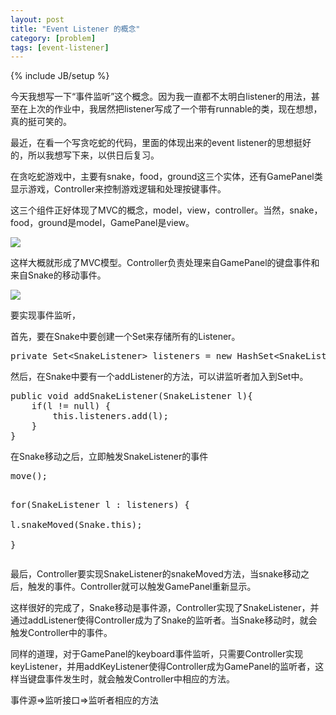 ```yaml
---
layout: post
title: "Event Listener 的概念"
category: [problem]
tags: [event-listener]
---
```

{% include JB/setup %}


今天我想写一下“事件监听”这个概念。因为我一直都不太明白listener的用法，甚至在上次的作业中，我居然把listener写成了一个带有runnable的类，现在想想，真的挺可笑的。

最近，在看一个写贪吃蛇的代码，里面的体现出来的event listener的思想挺好的，所以我想写下来，以供日后复习。

在贪吃蛇游戏中，主要有snake，food，ground这三个实体，还有GamePanel类显示游戏，Controller来控制游戏逻辑和处理按键事件。

这三个组件正好体现了MVC的概念，model，view，controller。当然，snake，food，ground是model，GamePanel是view。

![](https://lh3.googleusercontent.com/-_ZjwXTEXNPU/TYCA8_PHtFI/AAAAAAAAAH8/6SdAHlIbwtA/s640/0_1291978371BOIV.jpg)

这样大概就形成了MVC模型。Controller负责处理来自GamePanel的键盘事件和来自Snake的移动事件。

![](https://lh4.googleusercontent.com/-Go0xZBfsSlk/TYCA9eIWvjI/AAAAAAAAAIA/nUHwdxWXtr8/s640/0_12919787264KO3.jpg)

要实现事件监听，

首先，要在Snake中要创建一个Set来存储所有的Listener。

<div class="highlight"><pre>private Set&lt;SnakeListener&gt; listeners = new HashSet&lt;SnakeListener&gt;();</pre></div>

然后，在Snake中要有一个addListener的方法，可以讲监听者加入到Set中。

<div class="highlight"><pre>
public void addSnakeListener(SnakeListener l){ 		
	if(l != null) { 			
		this.listeners.add(l); 		
	} 	
}
</pre></div>

在Snake移动之后，立即触发SnakeListener的事件

<div class="highlight"><pre>
move();

for(SnakeListener l : listeners) { 		
	l.snakeMoved(Snake.this); 	
}
</pre></div>

最后，Controller要实现SnakeListener的snakeMoved方法，当snake移动之后，触发的事件。Controller就可以触发GamePanel重新显示。

这样很好的完成了，Snake移动是事件源，Controller实现了SnakeListener，并通过addListener使得Controller成为了Snake的监听者。当Snake移动时，就会触发Controller中的事件。

同样的道理，对于GamePanel的keyboard事件监听，只需要Controller实现keyListener，并用addKeyListener使得Controller成为GamePanel的监听者，这样当键盘事件发生时，就会触发Controller中相应的方法。

事件源=&gt;监听接口=&gt;监听者相应的方法
